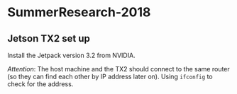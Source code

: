 # SummerResearch-2018

## Jetson TX2 set up

Install the Jetpack version 3.2 from NVIDIA.

*Attention*: The host machine and the TX2 should connect to the same router (so they can find each other by IP address later on). Using ```ifconfig``` to check for the address.
